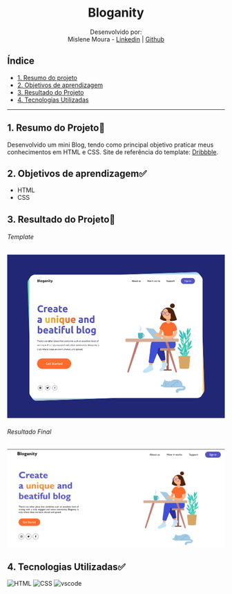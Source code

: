 <h1 align="center">Bloganity</h1>

<div align="center">

Desenvolvido por:
<br>Mislene Moura - [Linkedin](https://www.linkedin.com/in/mislene-silva-moura-1211531b4//) |
   [Github](https://github.com/MisleneSM)
</div>

## Índice

* [1. Resumo do projeto](#1-resumo-do-projeto)
* [2. Objetivos de aprendizagem](#2-objetivos-de-aprendizagem)
* [3. Resultado do Projeto](#3-resultado-do-projeto)
* [4. Tecnologias Utilizadas](#4-tecnologias-utilizadas)

***

## 1. Resumo do Projeto🤩

Desenvolvido um mini Blog, tendo como principal objetivo praticar meus conhecimentos em HTML e CSS. Site de referência do template: [Dribbble](https://dribbble.com/shots/15827768-Bloganity-Website-for-Blogging).

## 2. Objetivos de aprendizagem✅

- HTML
- CSS

## 3. Resultado do Projeto📝

###### Template
![Template](./src/img/Prototipo.png)

###### Resultado Final
![Result](./src/img/Result%20Final.png)


## 4. Tecnologias Utilizadas✅

<img alt="HTML" height="50"  src="https://cdn2.iconfinder.com/data/icons/designer-skills/128/code-programming-html-markup-develop-layout-language-512.png"> <img alt="CSS" height="50" src="https://cdn2.iconfinder.com/data/icons/designer-skills/128/code-programming-css-style-develop-layout-language-512.png"> <img alt="vscode" height="40" width="" src="https://cdn.jsdelivr.net/gh/devicons/devicon/icons/vscode/vscode-original.svg" />
